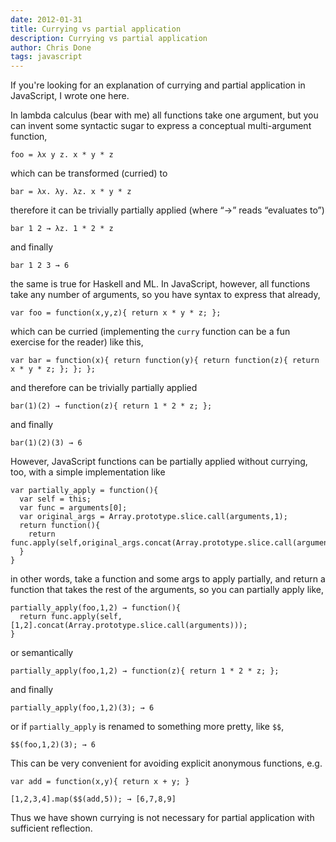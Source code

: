 ```yaml
---
date: 2012-01-31
title: Currying vs partial application
description: Currying vs partial application
author: Chris Done
tags: javascript
---
```


If you're looking for an explanation of currying and partial
application in JavaScript, I wrote one here.

In lambda calculus (bear with me) all functions take one argument, but
you can invent some syntactic sugar to express a conceptual
multi-argument function,

    foo = λx y z. x * y * z

which can be transformed (curried) to

    bar = λx. λy. λz. x * y * z

therefore it can be trivially partially applied (where “→” reads “evaluates to”)

    bar 1 2 → λz. 1 * 2 * z

and finally

    bar 1 2 3 → 6

the same is true for Haskell and ML. In JavaScript, however, all
functions take any number of arguments, so you have syntax to express
that already,

    var foo = function(x,y,z){ return x * y * z; };

which can be curried (implementing the `curry` function can be a fun
exercise for the reader) like this,

    var bar = function(x){ return function(y){ return function(z){ return x * y * z; }; }; };

and therefore can be trivially partially applied

    bar(1)(2) → function(z){ return 1 * 2 * z; };

and finally

    bar(1)(2)(3) → 6

However, JavaScript functions can be partially applied without
currying, too, with a simple implementation like

    var partially_apply = function(){
      var self = this;
      var func = arguments[0];
      var original_args = Array.prototype.slice.call(arguments,1);
      return function(){
        return func.apply(self,original_args.concat(Array.prototype.slice.call(arguments)));
      }
    }

in other words, take a function and some args to apply partially, and return a
function that takes the rest of the arguments, so you can partially
apply like,

    partially_apply(foo,1,2) → function(){
      return func.apply(self,[1,2].concat(Array.prototype.slice.call(arguments)));
    }

or semantically

    partially_apply(foo,1,2) → function(z){ return 1 * 2 * z; };

and finally

    partially_apply(foo,1,2)(3); → 6

or if `partially_apply` is renamed to something more pretty, like `$$`,

    $$(foo,1,2)(3); → 6

This can be very convenient for avoiding explicit anonymous functions, e.g.

    var add = function(x,y){ return x + y; }

    [1,2,3,4].map($$(add,5)); → [6,7,8,9]

Thus we have shown currying is not necessary for partial application
with sufficient reflection.
